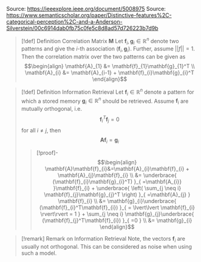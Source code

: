 Source: https://ieeexplore.ieee.org/document/5008975
Source: https://www.semanticscholar.org/paper/Distinctive-features%2C-categorical-perception%2C-and-a-Anderson-Silverstein/00c6914dab0fb75c0fe5c8d8ad57d726223b7d9b

>[!def] Definition Correlation Matrix $\mathbf{M}$
>Let $\mathbf{f}_{i},\mathbf{g}_{i}\in\mathbb{R}^n$ denote two patterns and give the $i$-th association $(\mathbf{f}_{i}, \mathbf{g}_{i})$. Further, assume $\lvert\lvert f \rvert\rvert = 1.$ Then the correlation matrix over the two patterns can be given as
>$$\begin{align}
> \mathbf{A}_{1} &= \mathbf{f}_{1}\mathbf{g}_{1}^T \\
> \mathbf{A}_{i} &= \mathbf{A}_{i-1} + \mathbf{f}_{i}\mathbf{g}_{i}^T
>\end{align}$$

>[!def] Definition Information Retrieval
> Let $\mathbf{f}_{i} \in \mathbb{R}^n$ denote a pattern for which a stored memory $\mathbf{g}_{i}\in\mathbb{R}^n$ should be retrieved. Assume $\mathbf{f}_{i}$ are mutually orthogonal, i.e.
> $$\mathbf{f}_{i}^T\mathbf{f}_{j} = 0$$ 
>for all $i \neq j$, then 
>$$\mathbf{A}\mathbf{f}_{i} =\mathbf{g}_{i}$$
>>[!proof]-
>>$$\begin{align}
>>\mathbf{A}\mathbf{f}_{i}&=\mathbf{A}_{i}\mathbf{f}_{i} + \mathbf{A}_{j}\mathbf{f}_{i} \\
>> &= \underbrace{ (\mathbf{f}_{i}\mathbf{g}_{i}^T) }_{ =\mathbf{A_{i}} }\mathbf{f}_{i} + \underbrace{ \left( \sum_{j \neq i} \mathbf{f}_{j}\mathbf{g}_{j}^T \right) }_{ =\mathbf{A}_{j} } \mathbf{f}_{i} \\
>> &= \mathbf{g}_{i}\underbrace{ (\mathbf{f}_{i}^T\mathbf{f}_{i}) }_{ = \lvert\lvert \mathbf{f}_{i} \rvert\rvert = 1  } + \sum_{j \neq i} \mathbf{g}_{j}\underbrace{ (\mathbf{f}_{j}^T\mathbf{f}_{i}) }_{ =0 } \\
>> &= \mathbf{g}_{i}
>>\end{align}$$

>[!remark] Remark on Information Retrieval
> Note, the vectors $\mathbf{f}_{i}$ are usually not orthogonal. This can be considered as noise when using such a model.
